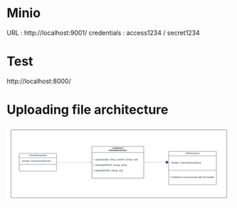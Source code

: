 # Minio

URL : http://localhost:9001/
credentials : access1234 / secret1234

# Test 

http://localhost:8000/

# Uploading file architecture

![](./doc/doc1.png)